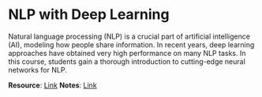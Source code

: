 # NLP with Deep Learning

Natural language processing (NLP) is a crucial part of artificial intelligence (AI), modeling how people share information. In recent years, deep learning approaches have obtained very high performance on many NLP tasks. In this course, students gain a thorough introduction to cutting-edge neural networks for NLP.

**Resource**: [Link](http://web.stanford.edu/class/cs224n/)
**Notes**: [Link](https://looperxx.github.io/CS224n-2019%20简介/)
